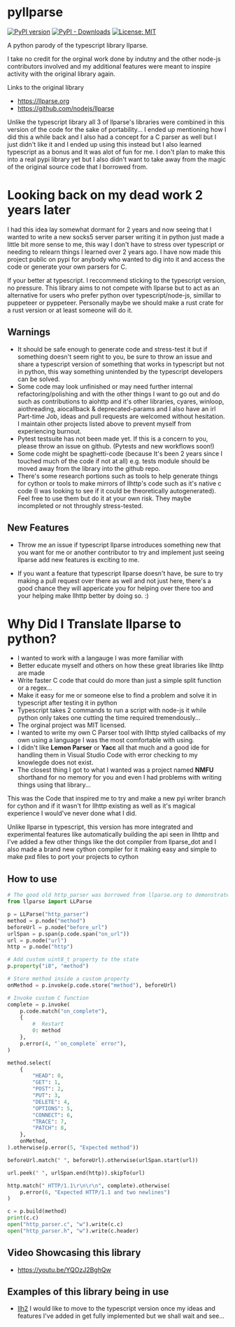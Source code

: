 # pyllparse
[![PyPI version](https://badge.fury.io/py/llparse.svg)](https://badge.fury.io/py/llparse)
[![PyPI - Downloads](https://img.shields.io/pypi/dm/llparse)](https://badge.fury.io/py/llparse)
[![License: MIT](https://img.shields.io/badge/License-MIT-yellow.svg)](https://opensource.org/licenses/MIT)

A python parody of the typescript library llparse.

I take no credit for the orginal work done by indutny and the other node-js contributors involved and my additional 
features were meant to inspire activity with the original library again.

Links to the original library 
- https://llparse.org
- https://github.com/nodejs/llparse

Unlike the typescript library all 3 of llparse's libraries were combined in this version of the code for the sake of portability... 
I ended up mentioning how I did this a while back and I also had a concept for a C parser as well but I just didn't like it and I ended up using this instead but I also learned typescript as a bonus and It was alot of fun for me. I don't plan to make this into a real pypi library yet but I also didn't want to take away from the magic of the original source code that I borrowed from.


# Looking back on my dead work 2 years later
I had this idea lay somewhat dormant for 2 years and now seeing that I wanted to write a new socks5 server parser writing it in python
just made a little bit more sense to me, this way I don't have to stress over typescript or needing to relearn things I learned over 2 years ago. 
I have now made this project public on pypi for anybody who wanted to dig into it and access the code
or generate your own parsers for C.

If your better at typescript. I reccommend sticking to the typescript version, no pressure. This library aims to not compete 
with llparse but to act as an alternative for users who prefer python over typescript/node-js, simillar to puppeteer or pyppeteer. 
Personally maybe we should make a rust crate for a rust version or at least someone will do it. 


## Warnings
- It should be safe enough to generate code and stress-test it but if something doesn't seem right to you, be sure to throw an issue and share a typescript version of something that works in typescript but not in python, this way something unintended by the typescript developers can be solved.
- Some code may look unfinished or may need further internal refactoring/polishing and with the other things I want to go out and do
such as contributions to aiohttp and it's other libraries, cyares, winloop, aiothreading, aiocallback & deprecated-params and I also have an irl Part-time Job, ideas and pull requests are welcomed without hesitation. I maintain other projects listed above to prevent myself from experiencing burnout.
- Pytest testsuite has not been made yet. If this is a concern to you, please throw an issue on github. (Pytests and new workflows soon!)
- Some code might be spaghetti-code (because It's been 2 years since I touched much of the code if not at all) 
e.g. tests module should be moved away from the library into the github repo.
- There's some research portions such as tools to help generate things for cython or tools to make mirrors of llhttp's code
such as it's native c code (I was looking to see if it could be theoretically autogenerated). Feel free to use them but
do it at your own risk. They maybe incompleted or not throughly stress-tested.

## New Features
- Throw me an issue if typescript llparse introduces something new that you want for me or another contributor to try and implement 
just seeing llparse add new features is exciting to me.

- If you want a feature that typescript llparse doesn't have, be sure to try making a pull request over there as well and not just here, 
there's a good chance they will appericate you for helping over there too and your helping make llhttp better by doing so. :)


# Why Did I Translate llparse to python?
- I wanted to work with a langauge I was more familiar with
- Better educate myself and others on how these great libraries like llhttp are made
- Write faster C code that could do more than just a simple split function or a regex...
- Make it easy for me or someone else to find a problem and solve it in typescript after testing it in python
- Typescript takes 2 commands to run a script with node-js it while python only takes one cutting the time required tremendously...
- The orginal project was MIT licensed.
- I wanted to write my own C Parser tool with llhttp styled callbacks of my own using a language I was the most comfortable with using.
- I didn't like __Lemon Parser__ or __Yacc__ all that much and a good ide for handling them in Visual Studio Code with error checking to my knowlegde does not exist.
- The closest thing I got to what I wanted was a project named __NMFU__ shorthand for no memory for you and even I had problems with writing things using that library...

This was the Code that inspired me to try and make a new pyi writer branch for cython and if it wasn't for llhttp 
existing as well as it's magical experience I would've never done what I did.

Unlike llparse in typescript, this version has more integrated and experimental features like automatically building the api seen in llhttp and 
I've added a few other things like the dot compiler from llparse_dot and I also made a brand new cython compiler 
for it making easy and simple to make pxd files to port your projects to cython 



## How to use
```python
# The good old http_parser was borrowed from llparse.org to demonstrate this for you :)
from llparse import LLParse

p = LLParse("http_parser")
method = p.node("method")
beforeUrl = p.node("before_url")
urlSpan = p.span(p.code.span("on_url"))
url = p.node("url")
http = p.node("http")

# Add custom uint8_t property to the state
p.property("i8", "method")

# Store method inside a custom property
onMethod = p.invoke(p.code.store("method"), beforeUrl)

# Invoke custom C function
complete = p.invoke(
    p.code.match("on_complete"),
    {
        #  Restart
        0: method
    },
    p.error(4, "`on_complete` error"),
)

method.select(
    {
        "HEAD": 0,
        "GET": 1,
        "POST": 2,
        "PUT": 3,
        "DELETE": 4,
        "OPTIONS": 5,
        "CONNECT": 6,
        "TRACE": 7,
        "PATCH": 8,
    },
    onMethod,
).otherwise(p.error(5, "Expected method"))

beforeUrl.match(" ", beforeUrl).otherwise(urlSpan.start(url))

url.peek(" ", urlSpan.end(http)).skipTo(url)

http.match(" HTTP/1.1\r\n\r\n", complete).otherwise(
    p.error(6, "Expected HTTP/1.1 and two newlines")
)

c = p.build(method)
print(c.c)
open("http_parser.c", "w").write(c.c)
open("http_parser.h", "w").write(c.header)
```

## Video Showcasing this library
- https://youtu.be/YQOzJ2BghQw

## Examples of this library being in use
- [llh2](https://github.com/Vizonex/llh2) I would like to move to the typescript version once my ideas and
  features I've added in get fully implemented but we shall wait and see...


